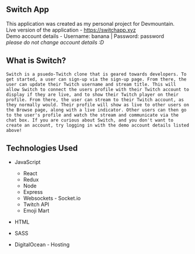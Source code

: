 ## Switch App
This application was created as my personal project for Devmountain.  
Live version of the application - https://switchapp.xyz  
Demo account details - Username: banana | Password: password   
*please do not change account details :D*

## What is Switch?
``Switch is a psuedo-Twitch clone that is geared towards developers. To get started, a user can sign-up via the sign-up page. From there, the user can update their Twitch username and stream title. This will allow Switch to connect the users profile with their Twitch account to display if they are live, and to show their Twitch player on their profile. From there, the user can stream to their Twitch account, as they normally would. Their profile will show as live to other users on the Browse page, along with a live indicator. Other users can then go to the user's profile and watch the stream and communicate via the chat box. If you are curious about Switch, and you don't want to create an account, try logging in with the demo account details listed above!``

## Technologies Used
+ JavaScript
  + React
  + Redux
  + Node
  + Express
  + Websockets - Socket.io
  + Twitch API
  + Emoji Mart
  
+ HTML

+ SASS

+ DigitalOcean - Hosting



